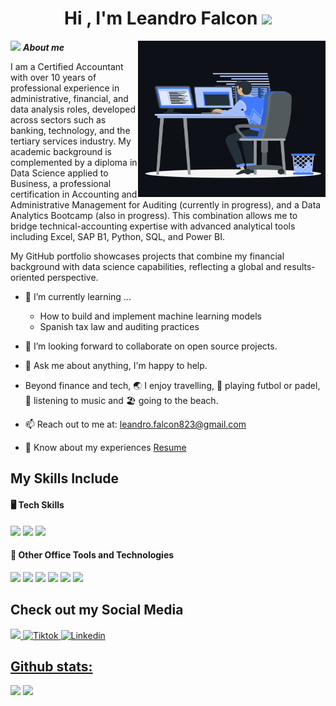 <h1 align="center"><b>Hi , I'm Leandro Falcon </b><img src="https://media.giphy.com/media/hvRJCLFzcasrR4ia7z/giphy.gif" width="35"></h1>
<!--  -->

<p><img align="right" height="250" width="300" src="https://raw.githubusercontent.com/SubhadeepZilong/SubhadeepZilong/main/icons/animation_500_kxa883sd.gif" alt="SubhadeepZilong" /></p>


<img src="https://media.giphy.com/media/ObNTw8Uzwy6KQ/giphy.gif" width="30px">&nbsp;***About me***

I am a Certified Accountant with over 10 years of professional experience in administrative, financial, and data analysis roles, developed across sectors such as banking, technology, and the tertiary services industry. My academic background is complemented by a diploma in Data Science applied to Business, a professional certification in Accounting and Administrative Management for Auditing (currently in progress), and a Data Analytics Bootcamp (also in progress). This combination allows me to bridge technical-accounting expertise with advanced analytical tools including Excel, SAP B1, Python, SQL, and Power BI.

My GitHub portfolio showcases projects that combine my financial background with data science capabilities, reflecting a global and results-oriented perspective.
- 🌱 I’m currently learning ...
  - How to build and implement machine learning models
  - Spanish tax law and auditing practices
- 🤝 I’m looking forward to collaborate on open source projects.
- 💬 Ask me about anything, I'm happy to help.<br>
- Beyond finance and tech, 🌏 I enjoy travelling, 🏃 playing futbol or padel, 🎵 listening to music and 🏖️ going to the beach.


- 📫 Reach out to me at: <a href="leandro.falcon823@gmail.com">leandro.falcon823@gmail.com</a>
- 📄 Know about my experiences <a href="https://github.com/leanfalcon/EN_CV/blob/main/Leandro_Falcon_EN_DA(2).pdf" target="blank">Resume</a>

## My Skills Include

<h4> 🖥️ Tech Skills </h4>
<span> 
  <img src="https://img.shields.io/badge/MySQL-00000F?style=for-the-badge&logo=mysql&logoColor=white">
  <img src="https://img.shields.io/badge/sqlite-%2307405e.svg?style=for-the-badge&logo=sqlite&logoColor=white">
  <img src="https://img.shields.io/badge/python-3670A0?style=for-the-badge&logo=python&logoColor=ffdd54">
 


</span>


<h4> 🏢 Other Office Tools and Technologies </h4>
<span>
  <img src="https://img.shields.io/badge/Matplotlib-%23ffffff.svg?style=for-the-badge&logo=Matplotlib&logoColor=black">
  <img src="https://img.shields.io/badge/numpy-%23013243.svg?style=for-the-badge&logo=numpy&logoColor=white">
  <img src="https://img.shields.io/badge/pandas-%23150458.svg?style=for-the-badge&logo=pandas&logoColor=white">
  <img src="https://img.shields.io/badge/Plotly-%233F4F75.svg?style=for-the-badge&logo=plotly&logoColor=white">
  <img src="https://img.shields.io/badge/Microsoft_Excel-217346?style=for-the-badge&logo=microsoft-excel&logoColor=white">
  <img src="https://img.shields.io/badge/power_bi-F2C811?style=for-the-badge&logo=powerbi&logoColor=black">




</span>

## Check out my Social Media

<a href= "https://www.instagram.com/lean_falcon">
    <img src="https://img.shields.io/badge/Instagram-%23E4405F.svg?style=for-the-badge&logo=Instagram&logoColor=white">
</a>
<a href="https://www.tiktok.com/@vapixel_" >
  <img src="https://img.shields.io/badge/TikTok-%23000000.svg?style=for-the-badge&logo=TikTok&logoColor=white" alt="Tiktok">
</a>
<a href="https://www.linkedin.com/in/leandro-oscar-falcon" >
  <img src="https://img.shields.io/badge/linkedin-%230077B5.svg?style=for-the-badge&logo=linkedin&logoColor=white" alt="Linkedin">


<h2>Github stats:</h2> 

[![](https://github-readme-stats.vercel.app/api?username=leanfalcon&show_icons=true&theme=tokyonight&hide_border=true&locale=en)](https://github.com/leanfalcon)
[![](https://github-readme-streak-stats.herokuapp.com/?user=leanfalcon&theme=material-palenight)](https://github.com/leanfalcon)
</div>
